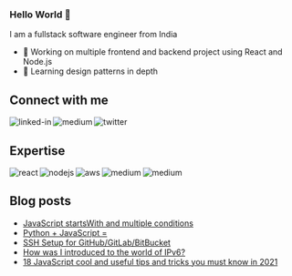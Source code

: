 ### Hello World 👋
I am a fullstack software engineer from India
- 🔭 Working on multiple frontend and backend project using React and Node.js
- 🌱 Learning design patterns in depth

## Connect with me

[<img align="left" alt="linked-in" src="https://img.shields.io/badge/linkedin-%230077B5.svg?&style=for-the-badge&logo=linkedin&logoColor=white" />](https://www.linkedin.com/in/jn-aman)

[<img align="left" alt="medium" src="https://img.shields.io/badge/medium-%2312100E.svg?&style=for-the-badge&logo=medium&logoColor=white" />](https://blog.aman.wiki/)

[<img align="left" alt="twitter" src="https://img.shields.io/badge/twitter-%231DA1F2.svg?&style=for-the-badge&logo=twitter&logoColor=white" />](https://twitter.com/aman4sure)

<br>

## Expertise

<img align="left" alt="react" src="https://img.shields.io/badge/react%20-%2320232a.svg?&style=for-the-badge&logo=react&logoColor=%2361DAFB" />
<img align="left" alt="nodejs" src="https://img.shields.io/badge/node.js%20-%2343853D.svg?&style=for-the-badge&logo=node.js&logoColor=white" />
<img align="left" alt="aws" src="https://img.shields.io/badge/Amazon%20AWS-%23232F3E?logo=amazon-aws&logoColor=white&style=for-the-badge" />
<img align="left" alt="medium" src="https://img.shields.io/badge/mysql-%23316192.svg?&style=for-the-badge&logo=mysql&logoColor=white" />
<img align="left" alt="medium" src="https://img.shields.io/badge/mongo-%23316192.svg?&style=for-the-badge&logo=mongo&logoColor=white" />

<br>

## Blog posts
<!-- BLOG-POST-LIST:START -->
- [JavaScript startsWith and multiple conditions](https://medium.com/@jn-aman/javascript-startswith-and-multiple-conditions-a1ae9ca9cd82?source=rss-ea74297c1ece------2)
- [Python + JavaScript =](https://medium.com/@jn-aman/python-javascript-87806d26a395?source=rss-ea74297c1ece------2)
- [SSH Setup for GitHub/GitLab/BitBucket](https://medium.com/@jn-aman/ssh-setup-for-github-gitlab-bitbucket-a02a79de535a?source=rss-ea74297c1ece------2)
- [How was I introduced to the world of IPv6?](https://medium.com/@jn-aman/how-was-i-introduced-to-the-world-of-ipv6-8086bee9b3d2?source=rss-ea74297c1ece------2)
- [18 JavaScript cool and useful tips and tricks you must know in 2021](https://medium.com/@jn-aman/18-javascript-cool-and-useful-tips-and-tricks-you-must-know-in-2021-5c2a043f327d?source=rss-ea74297c1ece------2)
<!-- BLOG-POST-LIST:END -->

<br>
<br>
